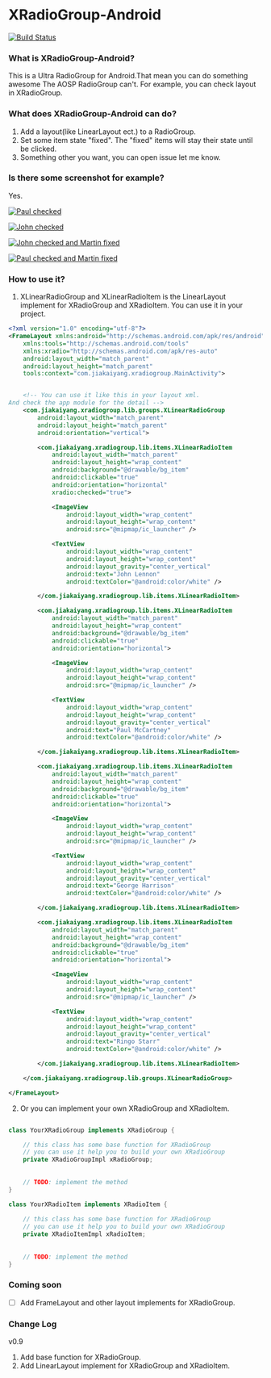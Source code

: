 XRadioGroup-Android
=====

[![Build Status](https://travis-ci.org/kaiyangjia/XRadioGroup-Android.svg?branch=master)](https://travis-ci.org/kaiyangjia/XRadioGroup-Android)

### What is XRadioGroup-Android?
This is a Ultra RadioGroup for Android.That mean you can do something awesome
The AOSP RadioGroup can't. For example, you can check layout in XRadioGroup.

### What does XRadioGroup-Android can do?
1. Add a layout(like LinearLayout ect.) to a RadioGroup.
2. Set some item state "fixed". The "fixed" items will stay their state until be clicked.
3. Something other you want, you can open issue let me know.


### Is there some screenshot for example?
Yes.

[![Paul checked](https://raw.githubusercontent.com/kaiyangjia/XRadioGroup-Android/master/screenshot/device-2017-10-01-094433.png)](https://raw.githubusercontent.com/kaiyangjia/XRadioGroup-Android/master/screenshot/device-2017-10-01-094433.png)


[![John checked](https://raw.githubusercontent.com/kaiyangjia/XRadioGroup-Android/master/screenshot/device-2017-10-01-094433.png)](https://raw.githubusercontent.com/kaiyangjia/XRadioGroup-Android/master/screenshot/device-2017-10-01-094503.png)


[![John checked and Martin fixed](https://raw.githubusercontent.com/kaiyangjia/XRadioGroup-Android/master/screenshot/device-2017-10-01-094433.png)](https://raw.githubusercontent.com/kaiyangjia/XRadioGroup-Android/master/screenshot/device-2017-10-01-094520.png)


[![Paul checked and Martin fixed](https://raw.githubusercontent.com/kaiyangjia/XRadioGroup-Android/master/screenshot/device-2017-10-01-094433.png)](https://raw.githubusercontent.com/kaiyangjia/XRadioGroup-Android/master/screenshot/device-2017-10-01-094532.png)


### How to use it?

1. XLinearRadioGroup and XLinearRadioItem is the LinearLayout implement for
XRadioGroup and XRadioItem. You can use it in your project.


```xml
<?xml version="1.0" encoding="utf-8"?>
<FrameLayout xmlns:android="http://schemas.android.com/apk/res/android"
    xmlns:tools="http://schemas.android.com/tools"
    xmlns:xradio="http://schemas.android.com/apk/res-auto"
    android:layout_width="match_parent"
    android:layout_height="match_parent"
    tools:context="com.jiakaiyang.xradiogroup.MainActivity">


    <!-- You can use it like this in your layout xml. 
And check the app module for the detail -->
    <com.jiakaiyang.xradiogroup.lib.groups.XLinearRadioGroup
        android:layout_width="match_parent"
        android:layout_height="match_parent"
        android:orientation="vertical">

        <com.jiakaiyang.xradiogroup.lib.items.XLinearRadioItem
            android:layout_width="match_parent"
            android:layout_height="wrap_content"
            android:background="@drawable/bg_item"
            android:clickable="true"
            android:orientation="horizontal"
            xradio:checked="true">

            <ImageView
                android:layout_width="wrap_content"
                android:layout_height="wrap_content"
                android:src="@mipmap/ic_launcher" />

            <TextView
                android:layout_width="wrap_content"
                android:layout_height="wrap_content"
                android:layout_gravity="center_vertical"
                android:text="John Lennon"
                android:textColor="@android:color/white" />

        </com.jiakaiyang.xradiogroup.lib.items.XLinearRadioItem>

        <com.jiakaiyang.xradiogroup.lib.items.XLinearRadioItem
            android:layout_width="match_parent"
            android:layout_height="wrap_content"
            android:background="@drawable/bg_item"
            android:clickable="true"
            android:orientation="horizontal">

            <ImageView
                android:layout_width="wrap_content"
                android:layout_height="wrap_content"
                android:src="@mipmap/ic_launcher" />

            <TextView
                android:layout_width="wrap_content"
                android:layout_height="wrap_content"
                android:layout_gravity="center_vertical"
                android:text="Paul McCartney"
                android:textColor="@android:color/white" />

        </com.jiakaiyang.xradiogroup.lib.items.XLinearRadioItem>

        <com.jiakaiyang.xradiogroup.lib.items.XLinearRadioItem
            android:layout_width="match_parent"
            android:layout_height="wrap_content"
            android:background="@drawable/bg_item"
            android:clickable="true"
            android:orientation="horizontal">

            <ImageView
                android:layout_width="wrap_content"
                android:layout_height="wrap_content"
                android:src="@mipmap/ic_launcher" />

            <TextView
                android:layout_width="wrap_content"
                android:layout_height="wrap_content"
                android:layout_gravity="center_vertical"
                android:text="George Harrison"
                android:textColor="@android:color/white" />

        </com.jiakaiyang.xradiogroup.lib.items.XLinearRadioItem>

        <com.jiakaiyang.xradiogroup.lib.items.XLinearRadioItem
            android:layout_width="match_parent"
            android:layout_height="wrap_content"
            android:background="@drawable/bg_item"
            android:clickable="true"
            android:orientation="horizontal">

            <ImageView
                android:layout_width="wrap_content"
                android:layout_height="wrap_content"
                android:src="@mipmap/ic_launcher" />

            <TextView
                android:layout_width="wrap_content"
                android:layout_height="wrap_content"
                android:layout_gravity="center_vertical"
                android:text="Ringo Starr"
                android:textColor="@android:color/white" />

        </com.jiakaiyang.xradiogroup.lib.items.XLinearRadioItem>

    </com.jiakaiyang.xradiogroup.lib.groups.XLinearRadioGroup>

</FrameLayout>

```


2. Or you can implement your own XRadioGroup and XRadioItem.

```java

class YourXRadioGroup implements XRadioGroup {

    // this class has some base function for XRadioGroup
    // you can use it help you to build your own XRadioGroup
    private XRadioGroupImpl xRadioGroup;
    
    
    // TODO: implement the method
}

class YourXRadioItem implements XRadioItem {
    
    // this class has some base function for XRadioGroup
    // you can use it help you to build your own XRadioGroup
    private XRadioItemImpl xRadioItem;
    
    
    // TODO: implement the method
}
```

### Coming soon

- [ ] Add FrameLayout and other layout implements for XRadioGroup.



### Change Log
v0.9 
1. Add base function for XRadioGroup.
2. Add LinearLayout implement for XRadioGroup and XRadioItem.